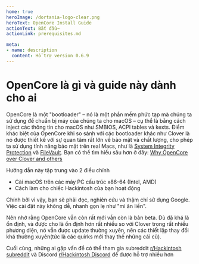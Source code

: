 ```yaml
---
home: true
heroImage: /dortania-logo-clear.png
heroText: OpenCore Install Guide
actionText: Bắt đầu→
actionLink: prerequisites.md

meta:
- name: description
  content: Hỗ trợ version 0.6.9
---
```


# OpenCore là gì và guide này dành cho ai

OpenCore là một "bootloader" – nó là một phần mềm phức tạp mà chúng ta sử dụng để chuẩn bị máy của chúng ta cho macOS – cụ thể là bằng cách inject các thông tin cho macOS như SMBIOS, ACPI tables và kexts. Điểm khác biệt của OpenCore khi so sánh với các bootloader khác như Clover là nó được thiết kế với sự quan tâm rất lớn về bảo mật và chất lượng, cho phép ta sử dụng tính năng bảo mật trên real Macs, như là [System Integrity Protection](https://support.apple.com/en-ca/HT204899) và [FileVault](https://support.apple.com/en-ca/HT204837). Bạn có thể tìm hiểu sâu hơn ở đây: [Why OpenCore over Clover and others](why-oc.md)

Hướng dẫn này tập trung vào 2 điều chính

* Cài macOS trên các máy PC cấu trúc x86-64 (Intel, AMD)
* Cách làm cho chiếc Hackintosh của bạn hoạt động

Chính bởi vì vậy, bạn sẽ phải đọc, nghiên cứu và thậm chí sử dụng Google. Việc cài đặt này không dễ, nhanh gọn lẹ như "mì ăn liền".

Nên nhớ rằng OpenCore vẫn còn rất mới vẫn còn là bản beta. Dù đã khá là ổn định, và được cho là ổn định hơn rất nhiều so với Clover trong rất nhiều phương diện, nó vẫn được update thường xuyên, nên các thiết lập thay đổi khá thường xuyên(tức là các quirks mới thay thế những cái cũ).

Cuối cùng, những ai gặp vấn đề có thể tham gia subreddit [r/Hackintosh subreddit](https://www.reddit.com/r/hackintosh/) và Discord [r/Hackintosh Discord](https://discord.gg/u8V7N5C) để được hỗ trợ nhiều hơn
